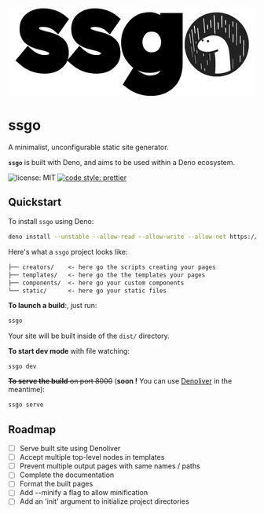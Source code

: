 <p align="center">
  <img src="./assets/logo.png">
</p>

# ssgo

A minimalist, unconfigurable static site generator.

**`ssgo`** is built with Deno, and aims to be used within a Deno ecosystem.

![license: MIT](https://img.shields.io/github/license/mdubourg001/ssgo?style=flat-square)
[![code style: prettier](https://img.shields.io/badge/code_style-prettier-ff69b4.svg?style=flat-square)](https://github.com/prettier/prettier)

## Quickstart

To install `ssgo` using Deno:

```bash
deno install --unstable --allow-read --allow-write --allow-net https://raw.githubusercontent.com/mdubourg001/ssgo/master/ssgo.ts
```

Here's what a `ssgo` project looks like:

```plaintext
├── creators/    <- here go the scripts creating your pages
├── templates/   <- here go the the templates your pages
├── components/  <- here go your custom components
└── static/      <- here go your static files
```

**To launch a build**:, just run:

```bash
ssgo
```

Your site will be built inside of the `dist/` directory.

**To start dev mode** with file watching:

```bash
ssgo dev
```

~~**To serve the build** on port 8000~~ (**soon !** You can use [Denoliver](https://github.com/joakimunge/denoliver) in the meantime):

```bash
ssgo serve
```

## Roadmap

- [ ] Serve built site using Denoliver
- [ ] Accept multiple top-level nodes in templates
- [ ] Prevent multiple output pages with same names / paths
- [ ] Complete the documentation
- [ ] Format the built pages
- [ ] Add --minify a flag to allow minification
- [ ] Add an 'init' argument to initialize project directories
